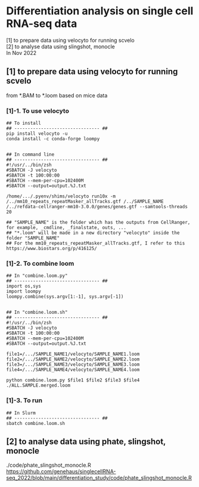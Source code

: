 # Differentiation analysis on single cell RNA-seq data  <br> 
[1] to prepare data using velocyto for running scvelo <br> 
[2] to analyse data using slingshot, monocle <br> 
In Nov 2022


## [1] to prepare data using velocyto for running scvelo <br>
from *.BAM to *.loom based on mice data 

### [1]-1. To use velocyto  <br> 


	## To install 
	## -------------------------------- ##
	pip install velocyto -u
	conda install -c conda-forge loompy
	
		
	## In command line 
	## -------------------------------- ##
	#!/usr/../bin/zsh
	#SBATCH -J velocyto
	#SBATCH -t 100:00:00
	#SBATCH --mem-per-cpu=102400M
	#SBATCH --output=output.%J.txt
	
	/home/.../.pyenv/shims/velocyto run10x -m /../mm10_repeats_repeatMasker_allTracks.gtf /../SAMPLE_NAME /../refdata-cellranger-mm10-3.0.0/genes/genes.gtf --samtools-threads 20
	
	## "SAMPLE_NAME" is the folder which has the outputs from CellRanger, for example, _cmdline, _finalstate, outs, ...   
	## "*.loom" will be made in a new directory "velocyto" inside the folder "SAMPLE_NAME"	
	## For the mm10_repeats_repeatMasker_allTracks.gtf, I refer to this https://www.biostars.org/p/416125/


### [1]-2. To combine loom  <br> 


	## In "combine.loom.py"
	## -------------------------------- ##
	import os,sys
	import loompy
	loompy.combine(sys.argv[1:-1], sys.argv[-1])
	
	
	## In "combine.loom.sh"
	## -------------------------------- ##
	#!/usr/../bin/zsh
	#SBATCH -J velocyto
	#SBATCH -t 100:00:00
	#SBATCH --mem-per-cpu=102400M
	#SBATCH --output=output.%J.txt
	
	file1=/.../SAMPLE_NAME1/velocyto/SAMPLE_NAME1.loom
	file2=/.../SAMPLE_NAME2/velocyto/SAMPLE_NAME2.loom
	file3=/.../SAMPLE_NAME3/velocyto/SAMPLE_NAME3.loom
	file4=/.../SAMPLE_NAME4/velocyto/SAMPLE_NAME4.loom
	
	python combine.loom.py $file1 $file2 $file3 $file4 ./ALL.SAMPLE.merged.loom
	


### [1]-3. To run  <br>


	## In Slurm 
	## -------------------------------- ##
	sbatch combine.loom.sh



## [2] to analyse data using phate, slingshot, monocle <br> 
./code/phate_slingshot_monocle.R <br>
https://github.com/genehaus/singlecellRNA-seq_2022/blob/main/differentiation_study/code/phate_slingshot_monocle.R




